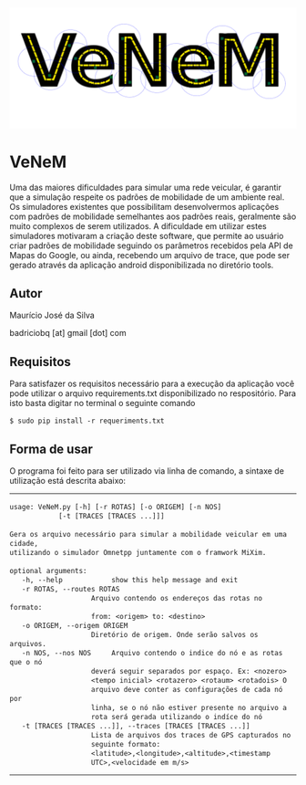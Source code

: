 
![Alt text](logo/Venem2.png "Logo do Venem")

VeNeM
===========

Uma das maiores dificuldades para simular uma rede veicular, é garantir
que a simulação respeite os padrões de mobilidade de um ambiente real.
Os simuladores existentes que possibilitam desenvolvermos aplicações com
padrões de mobilidade semelhantes aos padrões reais, geralmente são muito
complexos de serem utilizados. A dificuldade em utilizar estes simuladores
motivaram a criação deste software, que permite ao usuário criar padrões
de mobilidade seguindo os parâmetros recebidos pela API de Mapas do Google,
ou ainda, recebendo um arquivo de trace, que pode ser gerado através da 
aplicação android disponibilizada no diretório tools. 


Autor
------------------------------------------------------------------------
Maurício José da Silva

badriciobq [at] gmail [dot] com


Requisitos
------------------------------------------------------------------------
Para satisfazer os requisitos necessário para a execução da aplicação você 
pode utilizar o arquivo requirements.txt disponibilizado no respositório. 
Para isto basta digitar no terminal o seguinte comando

    $ sudo pip install -r requeriments.txt


Forma de usar
-------------------------------------------------------------------------

O programa foi feito para ser utilizado via linha de comando, a sintaxe
de utilização está descrita abaixo:

---------------------------------------------------------------------------

    usage: VeNeM.py [-h] [-r ROTAS] [-o ORIGEM] [-n NOS]
                [-t [TRACES [TRACES ...]]]

    Gera os arquivo necessário para simular a mobilidade veicular em uma cidade,
    utilizando o simulador Omnetpp juntamente com o framwork MiXim.

    optional arguments:
       -h, --help            show this help message and exit
       -r ROTAS, --routes ROTAS
                        Arquivo contendo os endereços das rotas no formato:
                        from: <origem> to: <destino>
       -o ORIGEM, --origem ORIGEM
                        Diretório de origem. Onde serão salvos os arquivos.
       -n NOS, --nos NOS     Arquivo contendo o indice do nó e as rotas que o nó
                        deverá seguir separados por espaço. Ex: <nozero>
                        <tempo inicial> <rotazero> <rotaum> <rotadois> O
                        arquivo deve conter as configurações de cada nó por
                        linha, se o nó não estiver presente no arquivo a
                        rota será gerada utilizando o indíce do nó
       -t [TRACES [TRACES ...]], --traces [TRACES [TRACES ...]]
                        Lista de arquivos dos traces de GPS capturados no
                        seguinte formato:
                        <latitude>,<longitude>,<altitude>,<timestamp
                        UTC>,<velocidade em m/s>
------------------------------------------------------------------------------
